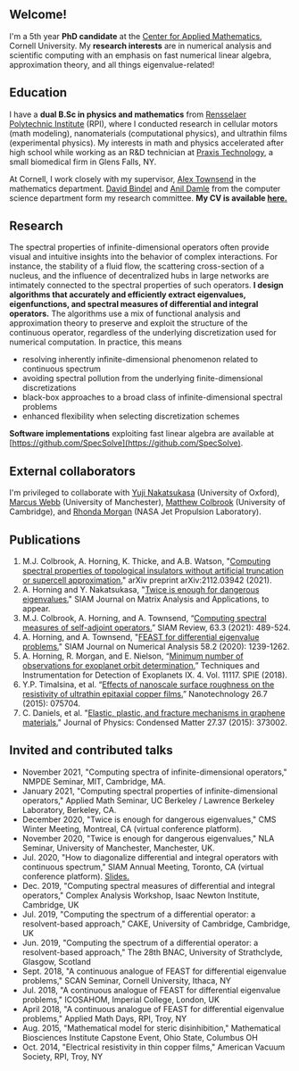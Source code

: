 ## Welcome!
I'm a 5th year **PhD candidate** at the [Center for Applied Mathematics](https://www.cam.cornell.edu/cam), Cornell University. My **research interests** are in numerical analysis and scientific computing with an emphasis on fast numerical linear algebra, approximation theory, and all things eigenvalue-related!

## Education
I have a **dual B.Sc in physics and mathematics** from [Rensselaer Polytechnic Institute](https://www.rpi.edu/) (RPI), where I conducted research in cellular motors (math modeling), nanomaterials (computational physics), and ultrathin films (experimental physics). My interests in math and physics accelerated after high school while working as an R&D technician at [Praxis Technology](https://praxisti.com), a small biomedical firm in Glens Falls, NY.

At Cornell, I work closely with my supervisor, [Alex Townsend](https://pi.math.cornell.edu/~ajt/) in the mathematics department. [David Bindel](https://www.cs.cornell.edu/~bindel/) and [Anil Damle](https://www.cs.cornell.edu/~damle/) from the computer science department form my research committee. **My CV is available <a href="ajhPHROS.github.io/pdfs/CV3.pdf" target="_blank">here.</a>**

## Research
The spectral properties of infinite-dimensional operators often provide visual and intuitive insights into the behavior of complex interactions. For instance, the stability of a fluid flow, the scattering cross-section of a nucleus, and the influence of decentralized hubs in large networks are intimately connected to the spectral properties of such operators. **I design algorithms that accurately and efficiently extract eigenvalues, eigenfunctions, and spectral measures of differential and integral operators.** The algorithms use a mix of functional analysis and approximation theory to preserve and exploit the structure of the continuous operator, regardless of the underlying discretization used for numerical computation. In practice, this means

- resolving inherently infinite-dimensional phenomenon related to continuous spectrum
- avoiding spectral pollution from the underlying finite-dimensional discretizations
- black-box approaches to a broad class of infinite-dimensional spectral problems
- enhanced flexibility when selecting discretization schemes

**Software implementations** exploiting fast linear algebra are available at [https://github.com/SpecSolve](https://github.com/SpecSolve).

## External collaborators
I'm privileged to collaborate with [Yuji Nakatsukasa](https://www.maths.ox.ac.uk/people/yuji.nakatsukasa) (University of Oxford), [Marcus Webb](https://personalpages.manchester.ac.uk/staff/marcus.webb/default.htm) (University of Manchester), [Matthew Colbrook](https://www.damtp.cam.ac.uk/user/mjc249/Research.html) (University of Cambridge), and [Rhonda Morgan](https://www.linkedin.com/in/rhonda-morgan-9971514) (NASA Jet Propulsion Laboratory).

## Publications
1. M.J. Colbrook, A. Horning, K. Thicke, and A.B. Watson, "[Computing spectral properties of topological insulators without artificial truncation or supercell approximation.](https://arxiv.org/abs/2112.03942v1)" arXiv preprint arXiv:2112.03942 (2021).
2. A. Horning and Y. Nakatsukasa, "[Twice is enough for dangerous eigenvalues.](https://arxiv.org/abs/2010.09710)" SIAM Journal on Matrix Analysis and Applications, to appear.
3. M.J. Colbrook, A. Horning, and A. Townsend, “[Computing spectral measures of self-adjoint operators.](https://epubs.siam.org/doi/10.1137/20M1330944)” SIAM Review, 63.3 (2021): 489-524.
4. A. Horning, and A. Townsend, "[FEAST for differential eigenvalue problems.](https://epubs.siam.org/doi/10.1137/19M1238708)" SIAM Journal on Numerical Analysis 58.2 (2020): 1239-1262.
5. A. Horning, R. Morgan, and E. Nielson, “[Minimum number of observations for exoplanet orbit determination.](https://www.spiedigitallibrary.org/conference-proceedings-of-spie/11117/111171C/Minimum-number-of-observations-for-exoplanet-orbit-determination/10.1117/12.2529741.short?SSO=1)” Techniques and Instrumentation for Detection of Exoplanets IX. 4. Vol. 11117. SPIE (2018).
6. Y.P. Timalsina, et al. “[Effects of nanoscale surface roughness on the resistivity of ultrathin epitaxial copper films.](https://iopscience.iop.org/article/10.1088/0957-4484/26/7/075704/meta)” Nanotechnology 26.7 (2015): 075704.
7. C. Daniels, et al. "[Elastic, plastic, and fracture mechanisms in graphene materials.](https://iopscience.iop.org/article/10.1088/0953-8984/27/37/373002#artAbst)" Journal of Physics: Condensed Matter 27.37 (2015): 373002.

## Invited and contributed talks
- November 2021, "Computing spectra of infinite-dimensional operators," NMPDE Seminar, MIT, Cambridge, MA.
- January 2021, "Computing spectral properties of infinite-dimensional operators," Applied Math Seminar, UC Berkeley / Lawrence Berkeley Laboratory, Berkeley, CA.
- December 2020, "Twice is enough for dangerous eigenvalues," CMS Winter Meeting, Montreal, CA (virtual conference platform).
- November 2020, "Twice is enough for dangerous eigenvalues," NLA Seminar, University of Manchester, Manchester, UK.
-	Jul. 2020, "How to diagonalize differential and integral operators with continuous spectrum," SIAM Annual Meeting, Toronto, CA (virtual conference platform). <a href="ajhPHROS.github.io/pdfs/SIAMAN2020_spectral_measures.pdf" target="_blank">Slides.</a>
-	Dec. 2019, "Computing spectral measures of differential and integral operators," Complex Analysis Workshop, Isaac Newton Institute, Cambridge, UK
-	Jul. 2019, "Computing the spectrum of a differential operator: a resolvent-based approach," CAKE, University of Cambridge, Cambridge, UK
-	Jun. 2019, "Computing the spectrum of a differential operator: a resolvent-based approach," The 28th BNAC, University of Strathclyde, Glasgow, Scotland
-	Sept. 2018, "A continuous analogue of FEAST for differential eigenvalue problems," SCAN Seminar, Cornell University, Ithaca, NY						
-	Jul. 2018, "A continuous analogue of FEAST for differential eigenvalue problems," ICOSAHOM, Imperial College, London, UK
-	April 2018, "A continuous analogue of FEAST for differential eigenvalue problems," Applied Math Days, RPI, Troy, NY
-	Aug. 2015, "Mathematical model for steric disinhibition," Mathematical Biosciences Institute Capstone Event, Ohio State, Columbus OH
-	Oct. 2014, "Electrical resistivity in thin copper films," American Vacuum Society, RPI, Troy, NY
